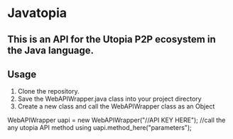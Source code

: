 # Javatopia

## This is an API for the Utopia P2P ecosystem in the Java language.

## Usage
1. Clone the repository.
2. Save the WebAPIWrapper.java class into your project directory
3. Create a new class and call the WebAPIWrapper class as an Object
  
  WebAPIWrapper uapi = new WebAPIWrapper("//API KEY HERE");
  //call the any utopia API method using uapi.method_here("parameters");

